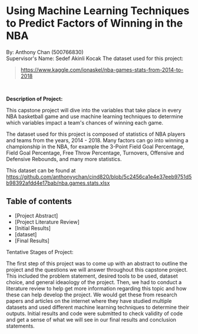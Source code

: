 # Using Machine Learning Techniques to Predict Factors of Winning in the NBA
 By: Anthony Chan (500766830)
 <br />
 Supervisor's Name: Sedef Akinli Kocak
 The dataset used for this project: <br />
 >https://www.kaggle.com/ionaskel/nba-games-stats-from-2014-to-2018
<br />

**Description of Project:**

This capstone project will dive into the variables that take place in every NBA basketball game and use machine learning techniques to determine which variables impact a team's chances of winning each game.

The dataset used for this project is composed of statistics of NBA players and teams from the years, 2014 - 2018. Many factors can go into winning a championship in the NBA, for example the 3-Point Field Goal Percentage, Field Goal Percentage, Free Throw Percentage, Turnovers, Offensive and Defensive Rebounds, and many more statistics. 

This dataset can be found at https://github.com/anthonyychan/cind820/blob/5c2456ca1e4e37eeb9751d5b98392afdd4e17bab/nba.games.stats.xlsx

## Table of contents
* [Project Abstract]
* [Project Literature Review]
* [Initial Results]
* [dataset]
* [Final Results]

Tentative Stages of Project:

The first step of this project was to come up with an abstract to outline the project and the questions we will answer throughout this capstone project. This included the problem statement, desired tools to be used, dataset choice, and general ideaology of the project. Then, we had  to conduct a literature review to help get more information regarding this topic and how these can help develop the project. We would get these from research papers and articles on the internet where they have studied multiple datasets and used different machine learning techniques to determine their outputs. Initial results and code were submitted to check validity of code and get a sense of what we will see in our final results and conclusion statements.


